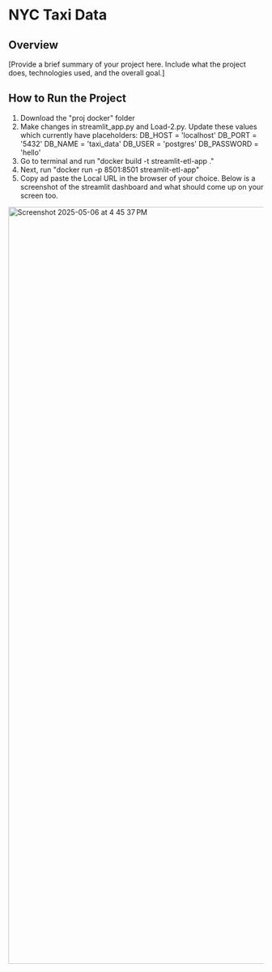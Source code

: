 # NYC Taxi Data

## Overview
[Provide a brief summary of your project here. Include what the project does, technologies used, and the overall goal.]

## How to Run the Project

1. Download the "proj docker" folder
2. Make changes in streamlit_app.py and Load-2.py. Update these values which currently have placeholders:
   DB_HOST = 'localhost'
   DB_PORT = '5432'
   DB_NAME = 'taxi_data'
   DB_USER = 'postgres'
   DB_PASSWORD = 'hello'
3. Go to terminal and run "docker build -t streamlit-etl-app ."
4. Next, run "docker run -p 8501:8501 streamlit-etl-app"
5. Copy ad paste the Local URL in the browser of your choice. Below is a screenshot of the streamlit dashboard and what should come up on your screen too.








<img width="1494" alt="Screenshot 2025-05-06 at 4 45 37 PM" src="https://github.com/user-attachments/assets/dce77810-0f7a-4063-b029-324d49bd7fc1" />
